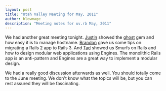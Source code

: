 ```yaml
---
layout: post
title: "Utah Valley Meeting for May, 2011"
author: blowmage
description: "Meeting notes for uv.rb May, 2011"
---
```


We had another great meeting tonight. [Justin](http://github.com/jshakespear) showed the [ghost](https://github.com/bjeanes/ghost) gem and how easy it is to manage hostname. [Brandon](http://github.com/tehviking) gave us some tips on migrating a Rails 2 app to Rails 3. And [Tad](http://github.com/phaedryx) showed us Smurfs on Rails and how to design modular web applications using Engines. The monolithic Rails app is an anti-pattern and Engines are a great way to implement a modular design.

We had a really good discussion afterwards as well. You should totally come to the June meeting. We don't know what the topics will be, but you can rest assured they will be fascinating.
